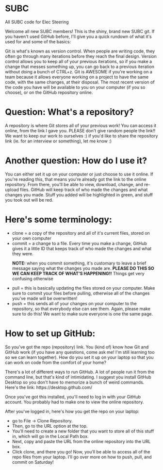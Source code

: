 # SUBC
All SUBC code for Elec Steering
<p>
Welcome all new SUBC members! This is the shiny, brand new SUBC git. If you haven't used GitHub before, I'll give you a quick rundown of what it's used for and some of the basics:

   <p>Git is what's known as version control. When people are writing code, they often go through many iterations before they reach the final design. 
   Version control allows you to keep all of your previous iterations, so if you make a change that messes something up, you can go back to a previous iteration without doing a bunch of CTRL+z.
   Git is AWESOME if you're working on a team because it allows everyone working on a project to have the same code, with the same changes, at their disposal.
   The most recent version of the code you have will be available to you on your computer (if you so choose), or on the GitHub repository online.</p>
</p>
<p><h1>Question: What's a repository?</h1>
	<p>A repository is where Git stores all of your previous work! You can access it online, from the link I gave you. PLEASE don't give random people the link!! We want to keep our work to ourselves :) if you'd like
	to share the repository link (ie. for an interview or something), let me know :)</p></p>

<p><h1>Another question: How do I use it?</h1>
	<p>You can either set it up on your computer or just choose to use it online. 
	If you're reading this, that means you're already got the link to the online repository. From there, you'll be able to view, download, change, and re-upload files.
	GitHub will keep track of who made the changes and what changes you made. Stuff you added will be highlighted in green, and stuff you took out will be red.</p>
	
<p><h1>Here's some terminology:</h1>
<ul>
<li> clone = a copy of the repository and all of it's current files, stored on your own computer </li>
<li> commit = a change to a file. Every time you make a change, GitHub gives it a little ID that keeps track of who made the changes and what they were.
	<p> <b>NOTE:</b> when you commit something, it's customary to leave a brief message saying what the changes you made are. <b>PLEASE DO THIS SO WE CAN KEEP TRACK OF WHAT'S HAPPENING!!</b> 
		 Things get very confusing otherwise </p> </li>
<li> pull = this is basically updating the files stored on your computer. Make sure to commit your files before pulling, otherwise all of the changes you've made will be overwritten! </li>
<li> push = this sends all of your changes on your computer to the repository, so that everybody else can see them. Again, please make sure to do this!
	We want to make sure everyone is one the same page. </li></ul></p>

<p><h1>How to set up GitHub:</h1>

So you've got the repo (repository) link. You (kind of) know how Git and GitHub work (if you have any questions, come ask me! I'm still learning too so we can learn together).
How do you set it up on your laptop so that you can work on code from the comfort of your home?
<p>There's a lot of different ways to run GitHub. A lot of people run it from the command line, but that's kind of intimidating. I suggest you install GitHub Desktop so you don't have
to memorize a bunch of weird commands. Here's the link: https://desktop.github.com/</p>
<p>Once you've got this installed, you'll need to log in with your GitHub account. You probably had to make one to view the online repository.
</p><p>After you've logged in, here's how you get the repo on your laptop: 
<ul> <li>go to File -> Clone Repository. </li>
	<li>Then, go to the URL option at the top.</li>
<li>You'll need to create a new folder that you want to store all of this stuff in, which will go in the Local Path box. </li>
	<li>Next, copy and paste the URL from the online repository into the URL box.</li>
<li>Click clone, and there you go! Now, you'll be able to access all of the repo files from your laptop. I'll go over more on how to push, pull, and commit on Saturday!</li></ul>
</p></p>
